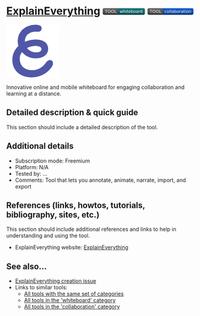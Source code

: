 # [ExplainEverything](https://explaineverything.com/)  [<img src="images/whiteboard.png" align="bottom">](https://github.com/e-CLOSE/Toolbox/issues?q=label%3A01_TOOL+label%3Awhiteboard) [<img src="images/collaboration.png" align="bottom">](https://github.com/e-CLOSE/Toolbox/issues?q=label%3A01_TOOL+label%3Acollaboration)

![ExplainEverything Logo](images/explain-everything.png)

Innovative online and mobile whiteboard for engaging collaboration and learning at a distance.


## Detailed description & quick guide

This section should include a detailed description of the tool.


## Additional details

- Subscription mode: Freemium
- Platform: N/A
- Tested by: ...
- Comments: Tool that lets you annotate, animate, narrate, import, and export


## References (links, howtos, tutorials, bibliography, sites, etc.)

This section should include additional references and links to help in
understanding and using the tool.

- ExplainEverything website: [ExplainEverything](https://explaineverything.com/)


## See also...

- [ExplainEverything creation issue](https://github.com/e-CLOSE/Toolbox/issues/110)
- Links to similar tools:
  - [All tools with the same set of categories](https://github.com/e-CLOSE/Toolbox/issues?q=label%3A01_TOOL+label%3Acollaboration)
  - [All tools in the 'whiteboard' category](https://github.com/e-CLOSE/Toolbox/issues?q=label%3A01_TOOL+label%3Awhiteboard)
  - [All tools in the 'collaboration' category](https://github.com/e-CLOSE/Toolbox/issues?q=label%3A01_TOOL+label%3Acollaboration)

